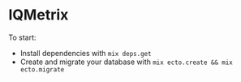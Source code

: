 # IQMetrix

To start:

  * Install dependencies with `mix deps.get`
  * Create and migrate your database with `mix ecto.create && mix ecto.migrate`

